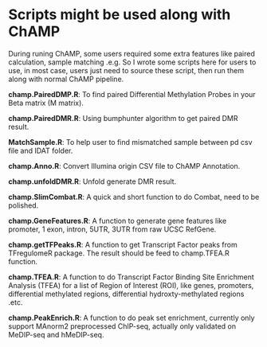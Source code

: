 # Scripts might be used along with ChAMP

During runing ChAMP, some users required some extra features like paired calculation, sample matching .e.g. So I wrote some scripts here for users to use, in most case, users just need to source these script, then run them along with normal ChAMP pipeline.

**champ.PairedDMP.R**: To find paired Differential Methylation Probes in your Beta matrix (M matrix).

**champ.PairedDMR.R**: Using bumphunter algorithm to get paired DMR result.

**MatchSample.R**: To help user to find mismatched sample between pd csv file and IDAT folder.

**champ.Anno.R**: Convert Illumina origin CSV file to ChAMP Annotation.

**champ.unfoldDMR.R**: Unfold generate DMR result.

**champ.SlimCombat.R**: A quick and short function to do Combat, need to be polished.

**champ.GeneFeatures.R**: A function to generate gene features like promoter, 1 exon, intron, 5UTR, 3UTR from raw UCSC RefGene.

**champ.getTFPeaks.R**: A function to get Transcript Factor peaks from TFregulomeR package. The result should be feed to champ.TFEA.R function.

**champ.TFEA.R**: A function to do Transcript Factor Binding Site Enrichment Analysis (TFEA) for a list of Region of Interest (ROI), like genes, promoters, differential methylated regions, differential hydroxty-methylated regions .etc.

**champ.PeakEnrich.R**: A function to do peak set enrichment, currently only support MAnorm2 preprocessed ChIP-seq, actually only validated on MeDIP-seq and hMeDIP-seq.
